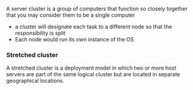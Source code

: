
A server cluster is a group of computers that function so closely together that you may consider them to be a single computer
- a cluster will designate each task to a different node so that the responsibility is split
- Each node would run its own instance of the OS

### Stretched cluster
A stretched cluster is a deployment model in which two or more host servers are part of the same logical cluster but are located in separate geographical locations.
